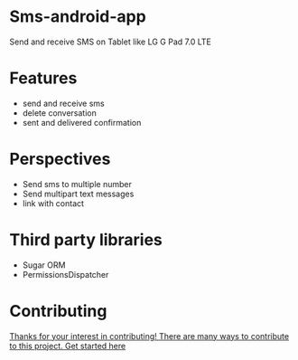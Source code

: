 # Sms-android-app

Send and receive SMS on Tablet like LG G Pad 7.0 LTE

# Features

* send and receive sms
* delete conversation
* sent and delivered confirmation

# Perspectives

* Send sms to multiple number
* Send multipart text messages
* link with contact

# Third party libraries

* Sugar ORM
* PermissionsDispatcher

# Contributing
[Thanks for your interest in contributing! There are many ways to contribute to this project. Get started here ](CONTRIBUTING.md)
